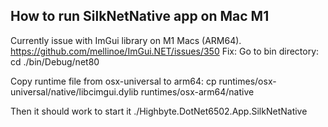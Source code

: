 ## How to run SilkNetNative app on Mac M1
Currently issue with ImGui library on M1 Macs (ARM64).
https://github.com/mellinoe/ImGui.NET/issues/350
Fix:
Go to bin directory: 
cd ./bin/Debug/net80

Copy runtime file from osx-universal to arm64:
cp runtimes/osx-universal/native/libcimgui.dylib runtimes/osx-arm64/native

Then it should work to start it
./Highbyte.DotNet6502.App.SilkNetNative
